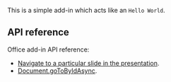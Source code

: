 This is a simple add-in which acts like an `Hello World`.

## API reference
Office add-in API reference:
- [Navigate to a particular slide in the presentation](https://github.com/OfficeDev/office-js-docs/blob/master/docs/powerpoint/powerpoint-add-ins.md#navigate-to-a-particular-slide-in-the-presentation).
- [Document.goToByIdAsync](https://github.com/OfficeDev/office-js-docs/blob/master/reference/shared/document.gotobyidasync.md).
